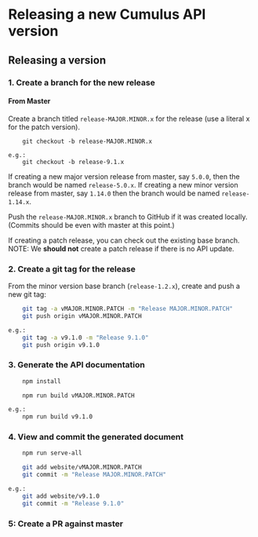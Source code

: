 # Releasing a new Cumulus API version

## Releasing a version

### 1. Create a branch for the new release

#### From Master

Create a branch titled `release-MAJOR.MINOR.x` for the release (use a literal x for the patch version).

```shell
    git checkout -b release-MAJOR.MINOR.x

e.g.:
    git checkout -b release-9.1.x
```

If creating a new major version release from master, say `5.0.0`, then the branch would be named `release-5.0.x`. If creating a new minor version release from master, say `1.14.0` then the branch would be named `release-1.14.x`.

Push the `release-MAJOR.MINOR.x` branch to GitHub if it was created locally. (Commits should be even with master at this point.)

If creating a patch release, you can check out the existing base branch. NOTE: We **should not** create a patch release if there is no API update.

### 2. Create a git tag for the release

From the minor version base branch (`release-1.2.x`), create and push a new git tag:

```bash
    git tag -a vMAJOR.MINOR.PATCH -m "Release MAJOR.MINOR.PATCH"
    git push origin vMAJOR.MINOR.PATCH

e.g.:
    git tag -a v9.1.0 -m "Release 9.1.0"
    git push origin v9.1.0
```

### 3. Generate the API documentation

```bash
    npm install
```
```bash
    npm run build vMAJOR.MINOR.PATCH

e.g.:
    npm run build v9.1.0
```

### 4. View and commit the generated document

```bash
    npm run serve-all
```
```bash
    git add website/vMAJOR.MINOR.PATCH
    git commit -m "Release MAJOR.MINOR.PATCH"

e.g.:
    git add website/v9.1.0
    git commit -m "Release 9.1.0"
```

### 5: Create a PR against master